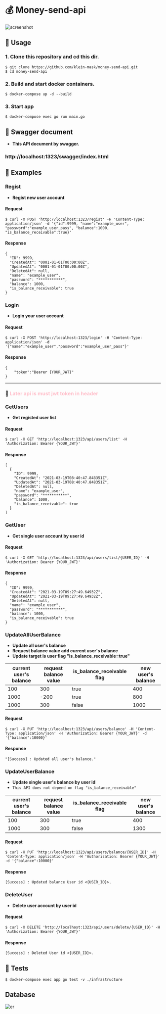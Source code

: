 # 💰 Money-send-api
![screenshot](https://user-images.githubusercontent.com/50162453/111762376-4c5cc000-88e4-11eb-8f92-5d321dff08c8.png)

## 🍺 Usage

### 1. Clone this repository and cd this dir.
```
$ git clone https://github.com/klein-mask/money-send-api.git
$ cd money-send-api
```

### 2. Build and start docker containers.
```
$ docker-compose up -d --build
```

### 3. Start app
```
$ docker-compose exec go run main.go
```

## 📘 Swagger document
- **This API document by swagger.**
### http://localhost:1323/swagger/index.html

## 🎁 Examples
### Regist
- **Regist new user account**

#### Request
```
$ curl -X POST 'http://localhost:1323/regist' -H 'Content-Type: application/json' -d '{"id":9999, "name":"example_user", "password":"example_user_pass", "balance":1000, "is_balance_receivable":true}'
```

#### Response
```
{
  "ID": 9999,
  "CreatedAt": "0001-01-01T00:00:00Z",
  "UpdatedAt": "0001-01-01T00:00:00Z",
  "DeletedAt": null,
  "name": "example_user",
  "password": "***********",
  "balance": 1000,
  "is_balance_receivable": true
}
```
### Login
- **Login your user account**

#### Request
```
$ curl -X POST 'http://localhost:1323/login' -H 'Content-Type: application/json' -d '{"name":"example_user","password":"example_user_pass"}'
```

#### Response
```
{
    "token":"Bearer {YOUR_JWT}"
}
```

---

### 💭 <span style="color: pink;">Later api is must jwt token in header</span>

### GetUsers
- **Get registed user list**

#### Request
```
$ curl -X GET 'http://localhost:1323/api/users/list' -H 'Authorization: Bearer {YOUR_JWT}'
```

#### Response
```
[
  {
    "ID": 9999,
    "CreatedAt": "2021-03-19T08:40:47.848351Z",
    "UpdatedAt": "2021-03-19T08:40:47.848351Z",
    "DeletedAt": null,
    "name": "example_user",
    "password": "***********",
    "balance": 1000,
    "is_balance_receivable": true
  }
]
```

### GetUser
- **Get single user account by user id**

#### Request
```
$ curl -X GET 'http://localhost:1323/api/users/list/{USER_ID}' -H 'Authorization: Bearer {YOUR_JWT}'
```

#### Response
```
{
  "ID": 9999,
  "CreatedAt": "2021-03-19T09:27:49.64932Z",
  "UpdatedAt": "2021-03-19T09:27:49.64932Z",
  "DeletedAt": null,
  "name": "example_user",
  "password": "***********",
  "balance": 1000,
  "is_balance_receivable": true
}
```

### UpdateAllUserBalance
- **Update all user's balance**
- **Request balance value add current user's balance**
- **Update target is user flag "is_balance_receivable=true"**

|  current user's balance  |  request balance value  | is_balance_receivable flag | new user's balance |
| ---- | ---- | ---- | ---- |
|  100  |  300  |  true  |  400  |
|  1000  |  -200  |  true  |  800  |
|  1000  |  300  |  false  |  1000  |

#### Request
```
$ curl -X PUT 'http://localhost:1323/api/users/balance' -H 'Content-Type: application/json' -H 'Authorization: Bearer {YOUR_JWT}' -d '{"balance":10000}'
```

#### Response
```
"[Success] : Updated all user's balance."
```

### UpdateUserBalance
- **Update single user's balance by user id**
- `This API does not depend on flag "is_balance_receivable"`

|  current user's balance  |  request balance value  | is_balance_receivable flag | new user's balance |
| ---- | ---- | ---- | ---- |
|  100  |  300  |  true  |  400  |
|  1000  |  300  |  false  |  1300  |

#### Request
```
$ curl -X PUT 'http://localhost:1323/api/users/balance/{USER_ID}' -H 'Content-Type: application/json' -H 'Authorization: Bearer {YOUR_JWT}' -d '{"balance":10000}'
```

#### Response
```
[Success] : Updated balance User id <{USER_ID}>.
```

### DeleteUser
- **Delete user account by user id**

#### Request
```
$ curl -X DELETE 'http://localhost:1323/api/users/delete/{USER_ID}' -H 'Authorization: Bearer {YOUR_JWT}'
```

#### Response
```
[Success] : Deleted User id <{USER_ID}>.
```

## 🏧 Tests
```
$ docker-compose exec app go test -v ./infrastructure
```

## Database
![er](https://user-images.githubusercontent.com/50162453/111761433-3d294280-88e3-11eb-8116-15c25f502d58.png)
